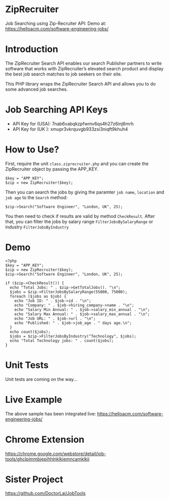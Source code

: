 # ZipRecruiter
Job Searching using Zip-Recruiter API:  Demo at:  https://helloacm.com/software-engineering-jobs/

# Introduction
The ZipRecruiter Search API enables our search Publisher partners to write software that works with ZipRecruiter’s elevated search product and display the best job search matches to job seekers on their site.

This PHP library wraps the ZipRecruiter Search API and allows you to do some advanced job searches.

# Job Searching API Keys
- API Key for (USA): 7nab6vabqkzpfwmv6qs4h27z6inj6mrh
- API Key for (UK ): xmupr3vkrquvgb933zsi3niqft9khuh4

# How to Use?
First, require the unit `class.ziprecruiter.php` and you can create the ZipRecruiter object by passing the APP_KEY.

```
$key = "APP_KEY";
$zip = new ZipRecruiter($key);
```

Then you can search the jobs by giving the paramter `job name`, `location` and `job age` to the `Search` method:

```
$zip->Search("Software Engineer", "London, UK", 25);
```

You then need to check if results are valid by method `CheckResult`. After that, you can filter the jobs by salary range `FilterJobsBySalaryRange` or industry `FilterJobsByIndustry`

# Demo
```
<?php
$key = "APP_KEY";
$zip = new ZipRecruiter($key);
$zip->Search("Software Engineer", "London, UK", 25);

if ($zip->CheckResult()) {
  echo "Total Jobs: " . $zip->GetTotalJobs(). "\n";
  $jobs = $zip->FilterJobsBySalaryRange(55000, 75000);
  foreach ($jobs as $job) {
    echo "Job ID: " . $job->id . "\n";
    echo "Company: " . $job->hiring_company->name . "\n";
    echo "Salary Min Annual: " . $job->salary_min_annual . "\n";
    echo "Salary Max Annual: " . $job->salary_max_annual . "\n";
    echo "Job URL: " . $job->url . "\n";
    echo "Published: " . $job->job_age . " days ago.\n";
  }  
  echo count($jobs);
  $jobs = $zip->FilterJobsByIndustry("Technology", $jobs);
  echo "Total Technology jobs: " . count($jobs);
}
```

# Unit Tests
Unit tests are coming on the way...

# Live Example
The above sample has been integrated live:  https://helloacm.com/software-engineering-jobs/

# Chrome Extension
https://chrome.google.com/webstore/detail/job-tools/ghclpimmbjepihhlnklkiemncamklkii

# Sister Project
https://github.com/DoctorLai/JobTools
